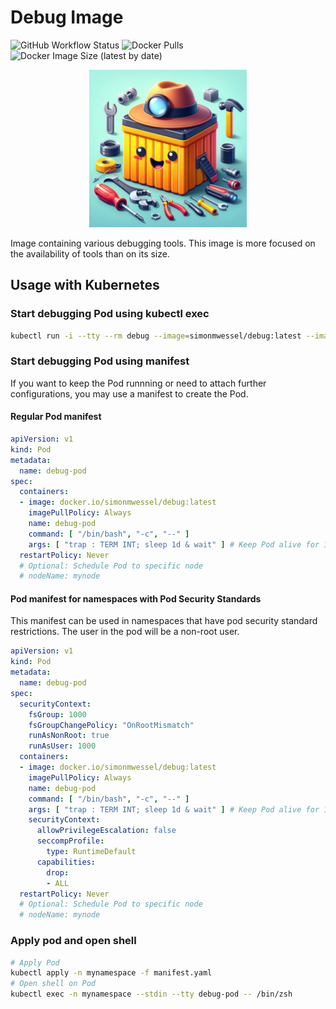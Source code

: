 # Debug Image
<img alt="GitHub Workflow Status" src="https://img.shields.io/github/actions/workflow/status/simon-wessel/debug-image/docker-image.yml"> <img alt="Docker Pulls" src="https://img.shields.io/docker/pulls/simonmwessel/debug"> <img alt="Docker Image Size (latest by date)" src="https://img.shields.io/docker/image-size/simonmwessel/debug">

<p align="center">
  <img src="images/debug_image_logo.jpg" width="50%">
</p>

Image containing various debugging tools.
This image is more focused on the availability of tools than on its size.

## Usage with Kubernetes

### Start debugging Pod using kubectl exec

```bash
kubectl run -i --tty --rm debug --image=simonmwessel/debug:latest --image-pull-policy=Always --restart=Never -- /bin/zsh
```

### Start debugging Pod using manifest

If you want to keep the Pod runnning or need to attach further configurations, you may use a manifest to create the Pod.

#### Regular Pod manifest

```yaml
apiVersion: v1
kind: Pod
metadata:
  name: debug-pod
spec:
  containers:
  - image: docker.io/simonmwessel/debug:latest
    imagePullPolicy: Always
    name: debug-pod
    command: [ "/bin/bash", "-c", "--" ]
    args: [ "trap : TERM INT; sleep 1d & wait" ] # Keep Pod alive for 1 day or until delete/kill
  restartPolicy: Never
  # Optional: Schedule Pod to specific node
  # nodeName: mynode
```

#### Pod manifest for namespaces with Pod Security Standards

This manifest can be used in namespaces that have pod security standard restrictions.
The user in the pod will be a non-root user.

```yaml
apiVersion: v1
kind: Pod
metadata:
  name: debug-pod
spec:
  securityContext:
    fsGroup: 1000
    fsGroupChangePolicy: "OnRootMismatch"
    runAsNonRoot: true
    runAsUser: 1000
  containers:
  - image: docker.io/simonmwessel/debug:latest
    imagePullPolicy: Always
    name: debug-pod
    command: [ "/bin/bash", "-c", "--" ]
    args: [ "trap : TERM INT; sleep 1d & wait" ] # Keep Pod alive for 1 day or until delete/kill
    securityContext:
      allowPrivilegeEscalation: false
      seccompProfile:
        type: RuntimeDefault
      capabilities:
        drop:
        - ALL
  restartPolicy: Never
  # Optional: Schedule Pod to specific node
  # nodeName: mynode
```

### Apply pod and open shell

```bash
# Apply Pod
kubectl apply -n mynamespace -f manifest.yaml
# Open shell on Pod
kubectl exec -n mynamespace --stdin --tty debug-pod -- /bin/zsh
```
